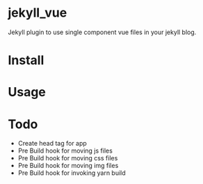 # jekyll_vue
Jekyll plugin to use single component vue files in your jekyll blog.


# Install

# Usage

# Todo
- Create head tag for app
- Pre Build hook for moving js files
- Pre Build hook for moving css files
- Pre Build hook for moving img files
- Pre Build hook for invoking yarn build
